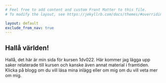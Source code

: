```yaml
---
# Feel free to add content and custom Front Matter to this file.
# To modify the layout, see https://jekyllrb.com/docs/themes/#overriding-theme-defaults

layout: default
exclude_from_nav: true
---
```

<h2>  Hallå världen! </h2>
Hallå, det här är min sida för kursen 1dv022. Här kommer jag lägga upp saker relaterade till kursen och kanske även annat material i framtiden. Klicka på blogg om du vill läsa mina inlägg eller om mig om du vill veta mer om mig.


